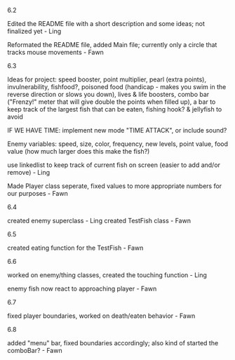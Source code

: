 6.2

Edited the README file with a short description and some ideas; not finalized yet - Ling

Reformated the README file, added Main file; currently only a circle that tracks mouse movements - Fawn


6.3

Ideas for project: speed booster, point multiplier, pearl (extra points),  invulnerability, fishfood?, poisoned food (handicap - makes you swim in the reverse direction or slows you down),
lives & life boosters, combo bar ("Frenzy!" meter that will give double the points when filled up), a bar to keep track of the largest fish that can be eaten, fishing hook? & jellyfish to avoid

IF WE HAVE TIME: implement new mode "TIME ATTACK", or include sound?

Enemy variables: speed, size, color, frequency, new levels, point value, food value (how much larger does this make the fish?)

use linkedlist to keep track of current fish on screen (easier to add and/or remove) - Ling

Made Player class seperate, fixed values to more appropriate numbers for our purposes - Fawn


6.4

created enemy superclass - Ling
created TestFish class - Fawn


6.5

created eating function for the TestFish - Fawn


6.6

worked on enemy/thing classes, created the touching function - Ling

enemy fish now react to approaching player - Fawn


6.7

fixed player boundaries, worked on death/eaten behavior - Fawn


6.8

added "menu" bar, fixed boundaries accordingly; also kind of started the comboBar? - Fawn